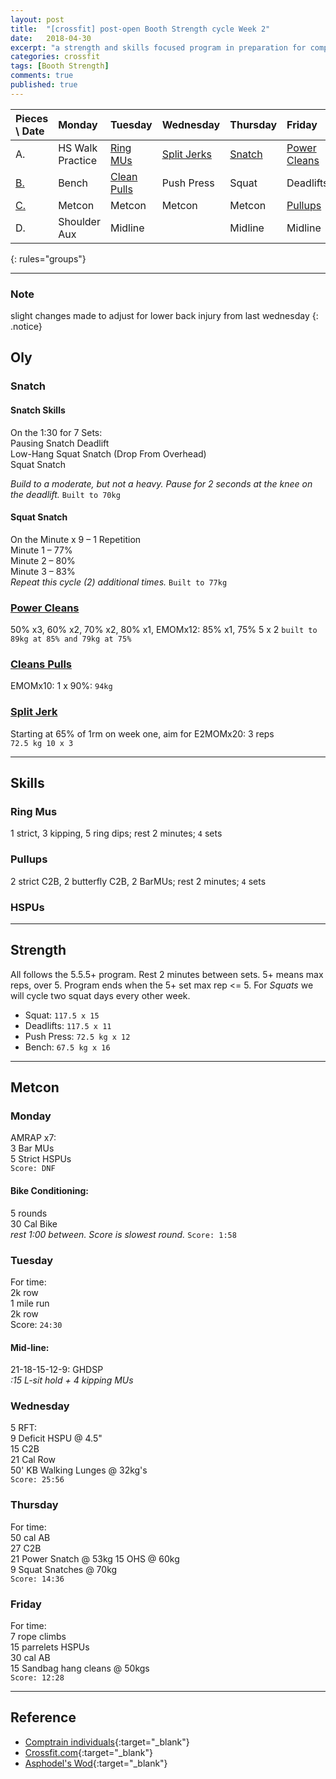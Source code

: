 ```yaml
---
layout: post
title:  "[crossfit] post-open Booth Strength cycle Week 2"
date:   2018-04-30
excerpt: "a strength and skills focused program in preparation for competitions in Asia"
categories: crossfit
tags: [Booth Strength]
comments: true
published: true
---
```


| Pieces \ Date   | Monday           | Tuesday             | Wednesday           | Thursday       | Friday               | Saturday       | Sunday         |
|:--------------- |:---------------- |:------------------- |:------------------- |:-------------- |:-------------------- |:-------------- |:-------------- |
| A.              | HS Walk Practice | [Ring MUs](#skills) | [Split Jerks](#oly) | [Snatch](#oly) | [Power Cleans](#oly) | **_Rest Day_** | **_Rest Day_** |
| [B.](#strength) | Bench            | [Clean Pulls](#oly) | Push Press          | Squat          | Deadlifts            |                |                |
| [C.](#metcon)   | Metcon           | Metcon              | Metcon              | Metcon         | [Pullups](#skills)   |                |                |
| D.              | Shoulder Aux     | Midline             |                     | Midline        | Midline              |                |                |
{: rules="groups"}

---
### Note
slight changes made to adjust for lower back injury from last wednesday
{: .notice}


## Oly
### Snatch
#### Snatch Skills  
On the 1:30 for 7 Sets:  
Pausing Snatch Deadlift  
Low-Hang Squat Snatch (Drop From Overhead)  
Squat Snatch  

_Build to a moderate, but not a heavy. Pause for 2 seconds at the knee on the deadlift._
`Built to 70kg`
#### Squat Snatch  
On the Minute x 9 – 1 Repetition  
Minute 1 – 77%  
Minute 2 – 80%  
Minute 3 – 83%  
_Repeat this cycle (2) additional times._
`Built to 77kg`
### [Power Cleans][url_cleans]
50% x3, 60% x2, 70% x2, 80% x1, EMOMx12: 85% x1, 75% 5 x 2
`built to 89kg at 85% and 79kg at 75%`
### [Cleans Pulls][url_cleans]
EMOMx10: 1 x 90%: `94kg`
### [Split Jerk][url_jerk]
Starting at 65% of 1rm on week one, aim for E2MOMx20: 3 reps  
`72.5 kg 10 x 3`  

---
## Skills
### Ring Mus
1 strict, 3 kipping, 5 ring dips; rest 2 minutes; `4` sets
### Pullups
2 strict C2B, 2 butterfly C2B, 2 BarMUs; rest 2 minutes; `4` sets
### HSPUs

---
## Strength
All follows the 5.5.5+ program. Rest 2 minutes between sets. 5+ means max reps, over 5. Program ends when the 5+ set max rep <= 5. For *Squats* we will cycle two squat days every other week.
* Squat: `117.5 x 15`
* Deadlifts: `117.5 x 11`
* Push Press: `72.5 kg x 12`
* Bench: `67.5 kg x 16`

---
## Metcon
### Monday
AMRAP x7:  
3 Bar MUs  
5 Strict HSPUs  
`Score: DNF`
#### Bike Conditioning:  
5 rounds  
30 Cal Bike  
_rest 1:00 between. Score is slowest round._
`Score: 1:58`
### Tuesday
For time:  
2k row  
1 mile run  
2k row  
Score: `24:30`

#### Mid-line:  
21-18-15-12-9:
GHDSP  
_:15 L-sit hold + 4 kipping MUs_
### Wednesday
5 RFT:  
9 Deficit HSPU @ 4.5"  
15 C2B  
21 Cal Row  
50' KB Walking Lunges @ 32kg's  
`Score: 25:56`
### Thursday
For time:  
50 cal AB  
27 C2B  
21 Power Snatch @ 53kg
15 OHS @ 60kg  
9 Squat Snatches @ 70kg  
`Score: 14:36`
### Friday
For time:  
7 rope climbs  
15 parrelets HSPUs  
30 cal AB  
15 Sandbag hang cleans @ 50kgs  
`Score: 12:28`  

---
## Reference
* [Comptrain individuals][url_comptrain]{:target="_blank"}
* [Crossfit.com](https://crossfit.com){:target="_blank"}
* [Asphodel's Wod](http://crossfitasphodel.com){:target="_blank"}


[url_cleans]: http://www.basbarbell.com/2011/09/6-weeks-to-new-power-clean-max.html
[url_jerk]: https://www.facebook.com/events/451447668350155/
[url_comptrain]: http://comptrain.co/individuals/home/
